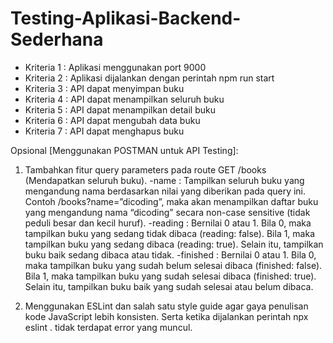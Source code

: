 # Testing-Aplikasi-Backend-Sederhana
- Kriteria 1 : Aplikasi menggunakan port 9000
- Kriteria 2 : Aplikasi dijalankan dengan perintah npm run start
- Kriteria 3 : API dapat menyimpan buku
- Kriteria 4 : API dapat menampilkan seluruh buku
- Kriteria 5 : API dapat menampilkan detail buku
- Kriteria 6 : API dapat mengubah data buku
- Kriteria 7 : API dapat menghapus buku

Opsional [Menggunakan POSTMAN untuk API Testing]:

1. Tambahkan fitur query parameters pada route GET /books (Mendapatkan seluruh buku).
-name : Tampilkan seluruh buku yang mengandung nama berdasarkan nilai yang diberikan pada query ini. Contoh /books?name=”dicoding”, maka akan menampilkan daftar buku yang mengandung nama “dicoding” secara non-case sensitive  (tidak peduli besar dan kecil huruf).
-reading : Bernilai 0 atau 1. Bila 0, maka tampilkan buku yang sedang tidak dibaca (reading: false). Bila 1, maka tampilkan buku yang sedang dibaca (reading: true). Selain itu, tampilkan buku baik sedang dibaca atau tidak.
-finished : Bernilai 0 atau 1. Bila 0, maka tampilkan buku yang sudah belum selesai dibaca (finished: false). Bila 1, maka tampilkan buku yang sudah selesai dibaca (finished: true). Selain itu, tampilkan buku baik yang sudah selesai atau belum dibaca.

2. Menggunakan ESLint dan salah satu style guide agar gaya penulisan kode JavaScript lebih konsisten. Serta ketika dijalankan perintah npx eslint . tidak terdapat error yang muncul.
